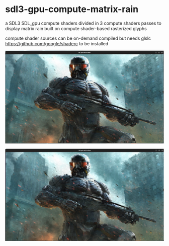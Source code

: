 # sdl3-gpu-compute-matrix-rain

a SDL3 SDL_gpu compute shaders divided in 3 compute shaders passes to display matrix rain built on compute shader-based rasterized glyphs

compute shader sources can be on-demand compiled but needs glslc https://github.com/google/shaderc to be installed

![Alt text]( crysis_rain.png "crysis painted by rain")

![Alt text]( crysis_rain_2.png "crysis painted by rain at lower resolution")
